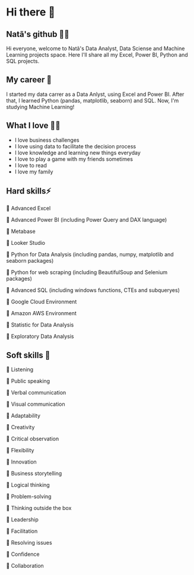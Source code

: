 # Hi there 👋

## Natã's github 👦🏻
Hi everyone, welcome to Natã's Data Analyst, Data Sciense and Machine Learning projects space. Here I'll share all my Excel, Power BI, Python and SQL projects. 

## My career 🚀
I started my data carrer as a Data Anlyst, using Excel and Power BI. After that, I learned Python (pandas, matplotlib, seaborn) and SQL. Now, I'm studying Machine Learning! 

## What I love 👍🏻
* I love business challenges
* I love using data to facilitate the decision process
* I love knowledge and learning new things everyday
* I love to play a game with my friends sometimes
* I love to read
* I love my family

## Hard skills⚡
<p> 🎯 Advanced Excel </p>
<p> 🎯 Advanced Power BI (including Power Query and DAX language) </p>
<p> 🎯 Metabase </p>
<p> 🎯 Looker Studio </p>
<p> 🎯 Python for Data Analysis (including pandas, numpy, matplotlib and seaborn packages) </p>
<p> 🎯 Python for web scraping (including BeautifulSoup and Selenium packages) </p>
<p> 🎯 Advanced SQL (including windows functions, CTEs and subqueryes) </p>
<p> 🎯 Google Cloud Environment </p>
<p> 🎯 Amazon AWS Environment </p>
<p> 🎯 Statistic for Data Analysis </p>
<p> 🎯 Exploratory Data Analysis </p>

## Soft skills 🧠
<p> 🎯 Listening </p>
<p> 🎯 Public speaking </p>
<p> 🎯 Verbal communication </p>
<p> 🎯 Visual communication </p>
<p> 🎯 Adaptability </p>
<p> 🎯 Creativity </p>
<p> 🎯 Critical observation </p>
<p> 🎯 Flexibility </p>
<p> 🎯 Innovation </p>
<p> 🎯 Business storytelling </p>
<p> 🎯 Logical thinking </p>
<p> 🎯 Problem-solving </p>
<p> 🎯 Thinking outside the box </p>
<p> 🎯 Leadership </p>
<p> 🎯 Facilitation </p>
<p> 🎯 Resolving issues </p>
<p> 🎯 Confidence </p>
<p> 🎯 Collaboration </p>

<!--
**nahdaveiga/nahdaveiga** is a ✨ _special_ ✨ repository because its `README.md` (this file) appears on your GitHub profile.

Here are some ideas to get you started:

- 🔭 I’m currently working on ...
- 🌱 I’m currently learning ...
- 👯 I’m looking to collaborate on ...
- 🤔 I’m looking for help with ...
- 💬 Ask me about ...
- 📫 How to reach me: ...
- 😄 Pronouns: ...
- ⚡ Fun fact: ...
-->
